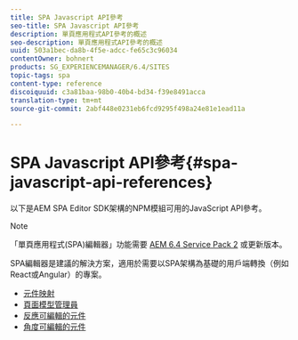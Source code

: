 ```yaml
---
title: SPA Javascript API參考
seo-title: SPA Javascript API參考
description: 單頁應用程式API參考的概述
seo-description: 單頁應用程式API參考的概述
uuid: 503a1bec-da8b-4f5e-adcc-fe65c3c96034
contentOwner: bohnert
products: SG_EXPERIENCEMANAGER/6.4/SITES
topic-tags: spa
content-type: reference
discoiquuid: c3a81baa-98b0-40b4-bd34-f39e8491acca
translation-type: tm+mt
source-git-commit: 2abf448e0231eb6fcd9295f498a24e81e1ead11a

---
```



# SPA Javascript API參考{#spa-javascript-api-references}

以下是AEM SPA Editor SDK架構的NPM模組可用的JavaScript API參考。

>[!NOTE]
>「單頁應用程式(SPA)編輯器」功能需要 [AEM 6.4 Service Pack 2](https://helpx.adobe.com/experience-manager/6-4/release-notes/sp-release-notes.html) 或更新版本。
>
>SPA編輯器是建議的解決方案，適用於需要以SPA架構為基礎的用戶端轉換（例如React或Angular）的專案。

* [元件映射](https://www.npmjs.com/package/@adobe/cq-spa-component-mapping)
* [頁面模型管理員](https://www.npmjs.com/package/@adobe/cq-spa-page-model-manager)
* [反應可編輯的元件](https://www.npmjs.com/package/@adobe/cq-react-editable-components)
* [角度可編輯的元件](https://www.npmjs.com/package/@adobe/cq-angular-editable-components)